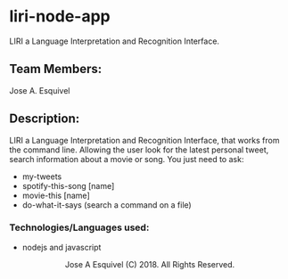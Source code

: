 # liri-node-app
LIRI a Language Interpretation and Recognition Interface.

## Team Members:

Jose A. Esquivel

## Description:

LIRI a Language Interpretation and Recognition Interface, that works from the command line. Allowing the user look for the latest personal tweet, search information about a movie or song.
You just need to ask:
-	my-tweets
-	spotify-this-song [name]
-	movie-this [name]
-	do-what-it-says (search a command on a file)


### Technologies/Languages used:

- nodejs and javascript


<p align="center">Jose A Esquivel (C) 2018. All Rights Reserved.</p>
